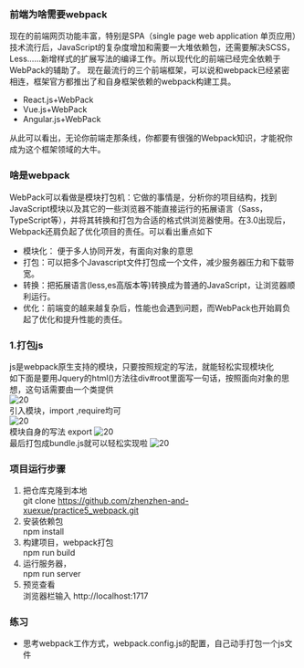 ### 前端为啥需要webpack
现在的前端网页功能丰富，特别是SPA（single page web application 单页应用）技术流行后，JavaScript的复杂度增加和需要一大堆依赖包，还需要解决SCSS，Less……新增样式的扩展写法的编译工作。所以现代化的前端已经完全依赖于WebPack的辅助了。
现在最流行的三个前端框架，可以说和webpack已经紧密相连，框架官方都推出了和自身框架依赖的webpack构建工具。

- React.js+WebPack
- Vue.js+WebPack
- Angular.js+WebPack

从此可以看出，无论你前端走那条线，你都要有很强的Webpack知识，才能祝你成为这个框架领域的大牛。

### 啥是webpack
WebPack可以看做是模块打包机：它做的事情是，分析你的项目结构，找到JavaScript模块以及其它的一些浏览器不能直接运行的拓展语言（Sass，TypeScript等），并将其转换和打包为合适的格式供浏览器使用。在3.0出现后，Webpack还肩负起了优化项目的责任。可以看出重点如下

- 模块化： 便于多人协同开发，有面向对象的意思
- 打包：可以把多个Javascript文件打包成一个文件，减少服务器压力和下载带宽。
- 转换：把拓展语言(less,es高版本等)转换成为普通的JavaScript，让浏览器顺利运行。
- 优化：前端变的越来越复杂后，性能也会遇到问题，而WebPack也开始肩负起了优化和提升性能的责任。

### 1.打包js
js是webpack原生支持的模块，只要按照规定的写法，就能轻松实现模块化<br />
如下面是要用Jquery的html()方法往div#root里面写一句话，按照面向对象的思想，这句话需要由一个类提供<br />
![20](https://raw.githubusercontent.com/wiki/sodyxiezhen/practice3_less/30.png)<br />
引入模块，import ,require均可<br />
![20](https://raw.githubusercontent.com/wiki/sodyxiezhen/practice3_less/31.png)<br />
模块自身的写法 export 
![20](https://raw.githubusercontent.com/wiki/sodyxiezhen/practice3_less/32.png)<br />
最后打包成bundle.js就可以轻松实现啦
![20](https://raw.githubusercontent.com/wiki/sodyxiezhen/practice3_less/33.png)<br />

### 项目运行步骤
1. 把仓库克隆到本地<br />
	git clone https://github.com/zhenzhen-and-xuexue/practice5_webpack.git
2. 安装依赖包<br />
	npm install
3. 构建项目，webpack打包<br />
	npm run build
4. 运行服务器，<br />
	npm run server 
5. 预览查看<br />
	浏览器栏输入 http://localhost:1717

### 练习
- 思考webpack工作方式，webpack.config.js的配置，自己动手打包一个js文件